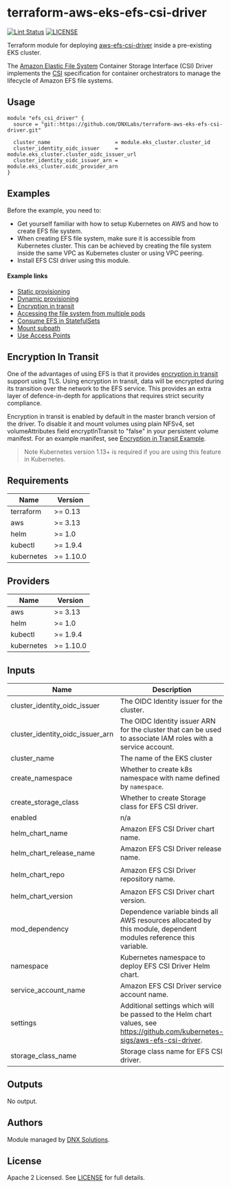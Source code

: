# terraform-aws-eks-efs-csi-driver

[![Lint Status](https://github.com/DNXLabs/terraform-aws-eks-efs-csi-driver/workflows/Lint/badge.svg)](https://github.com/DNXLabs/terraform-aws-eks-efs-csi-driver/actions)
[![LICENSE](https://img.shields.io/github/license/DNXLabs/terraform-aws-eks-efs-csi-driver)](https://github.com/DNXLabs/terraform-aws-eks-efs-csi-driver/blob/master/LICENSE)

Terraform module for deploying [aws-efs-csi-driver](https://github.com/kubernetes-sigs/aws-efs-csi-driver)  inside a pre-existing EKS cluster.

The [Amazon Elastic File System](https://aws.amazon.com/efs/) Container Storage Interface (CSI) Driver implements the [CSI](https://github.com/container-storage-interface/spec/blob/master/spec.md) specification for container orchestrators to manage the lifecycle of Amazon EFS file systems.

## Usage
```
module "efs_csi_driver" {
  source = "git::https://github.com/DNXLabs/terraform-aws-eks-efs-csi-driver.git"

  cluster_name                     = module.eks_cluster.cluster_id
  cluster_identity_oidc_issuer     = module.eks_cluster.cluster_oidc_issuer_url
  cluster_identity_oidc_issuer_arn = module.eks_cluster.oidc_provider_arn
}
```

## Examples
Before the example, you need to:

- Get yourself familiar with how to setup Kubernetes on AWS and how to create EFS file system.
- When creating EFS file system, make sure it is accessible from Kubernetes cluster. This can be achieved by creating the file system inside the same VPC as Kubernetes cluster or using VPC peering.
- Install EFS CSI driver using this module.

#### Example links
- [Static provisioning](https://github.com/kubernetes-sigs/aws-efs-csi-driver/blob/master/examples/kubernetes/static_provisioning/README.md)
- [Dynamic provisioning](https://github.com/kubernetes-sigs/aws-efs-csi-driver/blob/master/examples/kubernetes/dynamic_provisioning/README.md)
- [Encryption in transit](https://github.com/kubernetes-sigs/aws-efs-csi-driver/blob/master/examples/kubernetes/encryption_in_transit/README.md)
- [Accessing the file system from multiple pods](https://github.com/kubernetes-sigs/aws-efs-csi-driver/blob/master/examples/kubernetes/multiple_pods/README.md)
- [Consume EFS in StatefulSets](https://github.com/kubernetes-sigs/aws-efs-csi-driver/blob/master/examples/kubernetes/statefulset/README.md)
- [Mount subpath](https://github.com/kubernetes-sigs/aws-efs-csi-driver/blob/master/examples/kubernetes/volume_path/README.md)
- [Use Access Points](https://github.com/kubernetes-sigs/aws-efs-csi-driver/blob/master/examples/kubernetes/access_points/README.md)

## Encryption In Transit

One of the advantages of using EFS is that it provides [encryption in transit](https://aws.amazon.com/blogs/aws/new-encryption-of-data-in-transit-for-amazon-efs/) support using TLS. Using encryption in transit, data will be encrypted during its transition over the network to the EFS service. This provides an extra layer of defence-in-depth for applications that requires strict security compliance.

Encryption in transit is enabled by default in the master branch version of the driver. To disable it and mount volumes using plain NFSv4, set volumeAttributes field encryptInTransit to "false" in your persistent volume manifest. For an example manifest, see [Encryption in Transit Example](https://github.com/kubernetes-sigs/aws-efs-csi-driver/blob/master/examples/kubernetes/encryption_in_transit/specs/pv.yaml).

> Note Kubernetes version 1.13+ is required if you are using this feature in Kubernetes.



<!--- BEGIN_TF_DOCS --->

## Requirements

| Name | Version |
|------|---------|
| terraform | >= 0.13 |
| aws | >= 3.13 |
| helm | >= 1.0 |
| kubectl | >= 1.9.4 |
| kubernetes | >= 1.10.0 |

## Providers

| Name | Version |
|------|---------|
| aws | >= 3.13 |
| helm | >= 1.0 |
| kubectl | >= 1.9.4 |
| kubernetes | >= 1.10.0 |

## Inputs

| Name | Description | Type | Default | Required |
|------|-------------|------|---------|:--------:|
| cluster\_identity\_oidc\_issuer | The OIDC Identity issuer for the cluster. | `string` | n/a | yes |
| cluster\_identity\_oidc\_issuer\_arn | The OIDC Identity issuer ARN for the cluster that can be used to associate IAM roles with a service account. | `string` | n/a | yes |
| cluster\_name | The name of the EKS cluster | `string` | n/a | yes |
| create\_namespace | Whether to create k8s namespace with name defined by `namespace`. | `bool` | `true` | no |
| create\_storage\_class | Whether to create Storage class for EFS CSI driver. | `bool` | `true` | no |
| enabled | n/a | `bool` | `true` | no |
| helm\_chart\_name | Amazon EFS CSI Driver chart name. | `string` | `"aws-efs-csi-driver"` | no |
| helm\_chart\_release\_name | Amazon EFS CSI Driver release name. | `string` | `"aws-efs-csi-driver"` | no |
| helm\_chart\_repo | Amazon EFS CSI Driver repository name. | `string` | `"https://kubernetes-sigs.github.io/aws-efs-csi-driver/"` | no |
| helm\_chart\_version | Amazon EFS CSI Driver chart version. | `string` | `"2.2.0"` | no |
| mod\_dependency | Dependence variable binds all AWS resources allocated by this module, dependent modules reference this variable. | `any` | `null` | no |
| namespace | Kubernetes namespace to deploy EFS CSI Driver Helm chart. | `string` | `"kube-system"` | no |
| service\_account\_name | Amazon EFS CSI Driver service account name. | `string` | `"aws-efs-csi-driver"` | no |
| settings | Additional settings which will be passed to the Helm chart values, see https://github.com/kubernetes-sigs/aws-efs-csi-driver. | `map` | `{}` | no |
| storage\_class\_name | Storage class name for EFS CSI driver. | `string` | `"efs-sc"` | no |

## Outputs

No output.

<!--- END_TF_DOCS --->

## Authors

Module managed by [DNX Solutions](https://github.com/DNXLabs).

## License

Apache 2 Licensed. See [LICENSE](https://github.com/DNXLabs/terraform-aws-eks-efs-csi-driver/blob/master/LICENSE) for full details.

